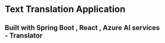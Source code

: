 <h1>Text Translation Application</h1>
<h2>Built with Spring Boot , React , Azure AI services - Translator</h2>
